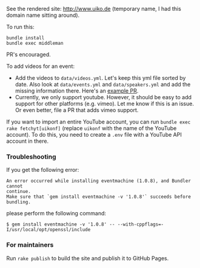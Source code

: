 See the rendered site: http://www.uiko.de (temporary name, I had this domain name sitting around).

To run this:

    bundle install
    bundle exec middleman

PR's encouraged.

To add videos for an event:

- Add the videos to `data/videos.yml`. Let's keep this yml file sorted by date. Also look at `data/events.yml` and `data/speakers.yml` and add the missing information there. Here's an [example PR](https://github.com/chriseidhof/ios-videos/pull/12).
- Currently, we only support youtube. However, it should be easy to add support for other platforms (e.g. vimeo). Let me know if this is an issue. Or even better, file a PR that adds vimeo support.

If you want to import an entire YouTube account, you can run `bundle exec rake fetchyt[uikonf]` (replace `uikonf` with the name of the YouTube account). To do this, you need to create a `.env` file with a YouTube API account in there.

### Troubleshooting

If you get the following error:

    An error occurred while installing eventmachine (1.0.8), and Bundler cannot
    continue.
    Make sure that `gem install eventmachine -v '1.0.8'` succeeds before bundling.

please perform the following command:

    $ gem install eventmachine -v '1.0.8' -- --with-cppflags=-I/usr/local/opt/openssl/include

### For maintainers

Run `rake publish` to build the site and publish it to GitHub Pages.
